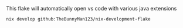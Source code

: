 This flake will automatically open vs code with various java extensions

`nix develop github:TheBunnyMan123/nix-development-flake`
